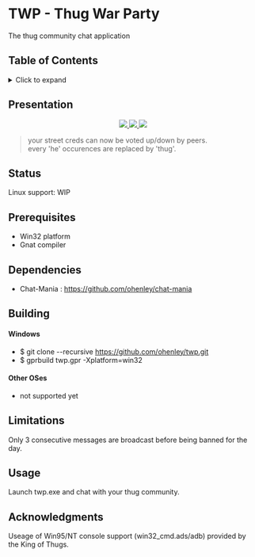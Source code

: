 # TWP - Thug War Party
The thug community chat application

## Table of Contents
<details>
<summary>Click to expand</summary>

1. [Presentation](#Presentation)
2. [Status](#Status)
3. [Prerequisites](#Prerequisites)  
4. [Dependencies](#Dependencies)
5. [Building](#Building)
   1. [Windows](#Windows)
   2. [Other OSes](#Other-OSes)
6. [Limitations](#Limitations)
7. [Usage](#Usage)
8. [Acknowledgments](#Acknowledgments)

</details>

## Presentation
<div align="center">

<a href="https://www.youtube.com/embed/yUqJkAZofZs">
<img border="0" src="https://img.youtube.com/vi/yUqJkAZofZs/1.jpg" style="max-width:100%;">
</a>
  
<a href="https://www.youtube.com/embed/3e-BGblAMC4">
<img border="0" src="https://img.youtube.com/vi/3e-BGblAMC4/2.jpg" style="max-width:100%;">	
</a>
  
<a href="https://www.youtube.com/embed/0yXwnk8Cr0c">
<img border="0" src="https://img.youtube.com/vi/0yXwnk8Cr0c/3.jpg" style="max-width:100%;">
</a>
   
</div>

> your street creds can now be voted up/down by peers.  
> every 'he' occurences are replaced by 'thug'.

<!---![alt text](https://github.com/ohenley/readme-template/blob/master/thug_war.png)--->

## Status
Linux support: WIP

## Prerequisites
- Win32 platform
- Gnat compiler

## Dependencies
- Chat-Mania : https://github.com/ohenley/chat-mania

## Building
#### Windows
- $ git clone --recursive https://github.com/ohenley/twp.git
- $ gprbuild twp.gpr -Xplatform=win32
#### Other OSes
- not supported yet

## Limitations
Only 3 consecutive messages are broadcast before being banned for the day.

## Usage
Launch twp.exe and chat with your thug community.

## Acknowledgments
Useage of Win95/NT console support (win32_cmd.ads/adb) provided by the King of Thugs. 
